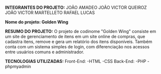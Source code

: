 **INTEGRANTES DO PROJETO:**
JOÃO AMADEO
JOÃO VICTOR QUEIROZ
JOÃO VICTOR MARTELLETO
RAFAEL LUCAS

**Nome do projeto: Golden Wing**

**RESUMO DO PROJETO:**
O projeto de codinome "Golden Wing" consiste em um site de gerenciamento de itens em um site online de compras, que cadastra itens, remove e gera um relatório dos itens disponíveis. Também
conta com um sistema simples de login, com diferenciação nos acessos entre usuários comuns e administrador.

**TECNOLOGIAS UTILIZADAS:**
        Front-End:
          -HTML
          -CSS
        Back-End:
         -PHP
         -phpmyadmin
         
